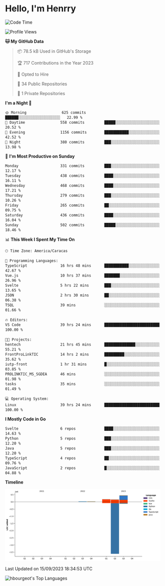 # Hello, I'm Henrry

<!--START_SECTION:waka-->
![Code Time](http://img.shields.io/badge/Code%20Time-1%2C097%20hrs%2015%20mins-blue)

![Profile Views](http://img.shields.io/badge/Profile%20Views-0-blue)

**🐱 My GitHub Data** 

> 📦 78.5 kB Used in GitHub's Storage 
 > 
> 🏆 717 Contributions in the Year 2023
 > 
> 💼 Opted to Hire
 > 
> 📜 34 Public Repositories 
 > 
> 🔑 1 Private Repositories 
 > 
**I'm a Night 🦉** 

```text
🌞 Morning                625 commits         ██████░░░░░░░░░░░░░░░░░░░   22.99 % 
🌆 Daytime                558 commits         █████░░░░░░░░░░░░░░░░░░░░   20.52 % 
🌃 Evening                1156 commits        ███████████░░░░░░░░░░░░░░   42.52 % 
🌙 Night                  380 commits         ███░░░░░░░░░░░░░░░░░░░░░░   13.98 % 
```
📅 **I'm Most Productive on Sunday** 

```text
Monday                   331 commits         ███░░░░░░░░░░░░░░░░░░░░░░   12.17 % 
Tuesday                  438 commits         ████░░░░░░░░░░░░░░░░░░░░░   16.11 % 
Wednesday                468 commits         ████░░░░░░░░░░░░░░░░░░░░░   17.21 % 
Thursday                 279 commits         ███░░░░░░░░░░░░░░░░░░░░░░   10.26 % 
Friday                   265 commits         ██░░░░░░░░░░░░░░░░░░░░░░░   09.75 % 
Saturday                 436 commits         ████░░░░░░░░░░░░░░░░░░░░░   16.04 % 
Sunday                   502 commits         █████░░░░░░░░░░░░░░░░░░░░   18.46 % 
```


📊 **This Week I Spent My Time On** 

```text
🕑︎ Time Zone: America/Caracas

💬 Programming Languages: 
TypeScript               16 hrs 48 mins      ███████████░░░░░░░░░░░░░░   42.67 % 
Vue.js                   10 hrs 37 mins      ███████░░░░░░░░░░░░░░░░░░   26.96 % 
Svelte                   5 hrs 22 mins       ███░░░░░░░░░░░░░░░░░░░░░░   13.65 % 
JSON                     2 hrs 30 mins       ██░░░░░░░░░░░░░░░░░░░░░░░   06.38 % 
TSQL                     39 mins             ░░░░░░░░░░░░░░░░░░░░░░░░░   01.66 % 

🔥 Editors: 
VS Code                  39 hrs 24 mins      █████████████████████████   100.00 % 

🐱‍💻 Projects: 
hentech                  21 hrs 45 mins      ██████████████░░░░░░░░░░░   55.21 % 
FrontProLinkTIC          14 hrs 2 mins       █████████░░░░░░░░░░░░░░░░   35.62 % 
iutp-front               1 hr 31 mins        █░░░░░░░░░░░░░░░░░░░░░░░░   03.85 % 
PROLINKTIC_MS_SGDEA      46 mins             ░░░░░░░░░░░░░░░░░░░░░░░░░   01.98 % 
tasks                    35 mins             ░░░░░░░░░░░░░░░░░░░░░░░░░   01.49 % 

💻 Operating System: 
Linux                    39 hrs 24 mins      █████████████████████████   100.00 % 
```

**I Mostly Code in Go** 

```text
Svelte                   6 repos             ████░░░░░░░░░░░░░░░░░░░░░   14.63 % 
Python                   5 repos             ███░░░░░░░░░░░░░░░░░░░░░░   12.20 % 
Java                     5 repos             ███░░░░░░░░░░░░░░░░░░░░░░   12.20 % 
TypeScript               4 repos             ██░░░░░░░░░░░░░░░░░░░░░░░   09.76 % 
JavaScript               2 repos             █░░░░░░░░░░░░░░░░░░░░░░░░   04.88 % 
```



**Timeline**

![Lines of Code chart](https://raw.githubusercontent.com/hbourgeot/hbourgeot/main/assets/bar_graph.png)


 Last Updated on 15/09/2023 18:34:53 UTC
<!--END_SECTION:waka-->

![hbourgeot's Top Languages](https://github-readme-stats.vercel.app/api/top-langs/?username=hbourgeot&theme=transparent&show_icons=true&hide_border=false&layout=donut&hide=css,html&exclude_repo=inversiones7h,java-exercises)
